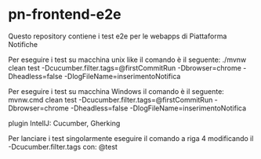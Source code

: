 # pn-frontend-e2e
Questo repository contiene i test e2e per le webapps di Piattaforma Notifiche

Per eseguire i test su macchina unix like il comando è il seguente:
./mvnw clean test -Dcucumber.filter.tags=@firstCommitRun -Dbrowser=chrome -Dheadless=false -DlogFileName=inserimentoNotifica

Per eseguire i test su macchina Windows il comando è il seguente:
mvnw.cmd clean test -Dcucumber.filter.tags=@firstCommitRun -Dbrowser=chrome -Dheadless=false -DlogFileName=inserimentoNotifica

plugin IntellJ: Cucumber, Gherking

Per lanciare i test singolarmente eseguire il comando a riga 4 modificando il -Dcucumber.filter.tags con: @test<iddeltestbook>